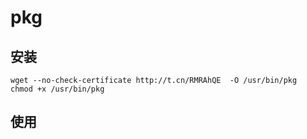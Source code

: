 # pkg

## 安装

```
wget --no-check-certificate http://t.cn/RMRAhQE  -O /usr/bin/pkg
chmod +x /usr/bin/pkg
```

## 使用
